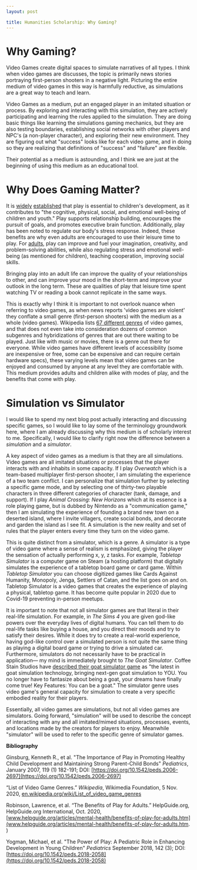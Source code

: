 ```yaml
---
layout: post

title: Humanities Scholarship: Why Gaming?
---
```




# Why Gaming?

Video Games create digital spaces to simulate narratives of all types. I think when video games are discusses, the topic is primarily news stories portraying first-person shooters in a negative light. Picturing the entire medium of video games in this way is harmfully reductive, as simulations are a great way to teach and learn.

Video Games as a medium, put an engaged player in an imitated situation or process. By exploring and interacting with this simulation, they are actively participating and learning the rules applied to the simulation. They are doing basic things like learning the simulations gaming mechanics, but they are also testing boundaries, establishing social networks with other players and NPC's (a non-player character), and exploring their new environment. They are figuring out what "success" looks like for each video game, and in doing so they are realizing that definitions of "success" and "failure" are flexible. 

Their potential as a medium is astounding, and I think we are just at the beginning of using this medium as an educational tool. 



# Why Does Gaming Matter?

It is [widely](https://pediatrics.aappublications.org/content/119/1/182) [established](https://pediatrics.aappublications.org/content/142/3/e20182058) that play is essential to children's development, as it contributes to "the cognitive, physical, social, and emotional well-being of children and youth." Play supports relationship building, encourages the pursuit of goals, and promotes executive brain function. Additionally, play has been noted to regulate our body's stress response. Indeed, these benefits are why even adults are encouraged to use their leisure time to play. For [adults](https://www.helpguide.org/articles/mental-health/benefits-of-play-for-adults.htm), play can improve and fuel your imagination, creativity, and problem-solving abilities, while also regulating stress and emotional well-being (as mentioned for children), teaching cooperation, improving social skills.

Bringing play into an adult life can improve the quality of your relationships to other, and can improve your mood in the short-term and improve your outlook in the long term. These are qualities of play that leisure time spent watching TV or reading a book cannot replicate in the same ways.

This is exactly why I think it is important to not overlook nuance when referring to video games, as when news reports 'video games are violent' they conflate a small genre (first-person shooters) with the medium as a whole (video games). Wikipedia lists [67 different genres](https://en.wikipedia.org/wiki/List_of_video_game_genres) of video games, and that does not even take into consideration dozens of common subgenres and hybridizations of genres that are out there waiting to be played. Just like with music or movies, there is a genre out there for everyone. While video games have different levels of accessibility (some are inexpensive or free, some can be expensive and can require certain hardware specs), these varying levels mean that video games can be enjoyed and consumed by anyone at any level they are comfortable with. This medium provides adults and children alike with modes of play, and the benefits that come with play.



# Simulation vs Simulator

I would like to spend my next blog post actually interacting and discussing specific games, so I would like to lay some of the terminology groundwork here, where I am already discussing why this medium is of scholarly interest to me. Specifically, I would like to clarify right now the difference between a _simulation_ and a _simulator_. 

A key aspect of video games as a medium is that they are all simulations. Video games are all imitated situations or processes that the player interacts with and inhabits in some capacity. If I play _Overwatch_ which is a team-based multiplayer first-person shooter, I am simulating the experience of a two team conflict. I can personalize that simulation further by selecting a specific game mode, and by selecting one of thirty-two playable characters in three different categories of character (tank, damage, and support). If I play _Animal Crossing: New Horizons_ which at its essence is a role playing game, but is dubbed by Nintendo as a "communication game," then I am simulating the experience of founding a brand new town on a deserted island, where I invite villagers, create social bonds, and decorate and garden the island as I see fit. A simulation is the new reality and set of rules that the player enters every time they turn on the video game.

This is quite distinct from a simulator, which is a genre. A simulator is a type of video game where a sense of realism is emphasized, giving the player the sensation of actually performing x, y, z tasks. For example, _Tabletop Simulator_ is a computer game on Steam (a hosting platform) that digitally simulates the experience of a tabletop board game or card game. Within _Tabletop Simulator_ you can choose digitized games like Cards Against Humanity, Monopoly, Jenga, Settlers of Catan, and the list goes on and on. Tabletop Simulator is a video games that creates the experience of playing a physical, tabletop game. It has become quite popular in 2020 due to Covid-19 preventing in-person meetups. 

It is important to note that not all simulator games are that literal in their real-life simulation. For example, in _The Sims 4_ you are given god-like powers over the everyday lives of digital humans. You can tell them to do real-life tasks like buying a house, and you direct their moods and try to satisfy their desires. While it does try to create a real-world experience, having god-like control over a simulated person is not quite the same thing as playing a digital board game or trying to drive a simulated car. Furthermore, simulators do not necessarily have to be practical in application— my mind is immediately brought to _The Goat Simulator_. Coffee Stain Studios have [described their goat simulator game](https://store.steampowered.com/app/265930/Goat_Simulator/) as "the latest in goat simulation technology, bringing next-gen goat simulation to YOU. You no longer have to fantasize about being a goat, your dreams have finally come true! Key Features: You can be a goat." The simulator genre uses video game's general capacity for simulation to create a very specific embodied reality for their players.

Essentially, all video games are simulations, but not all video games are simulators. Going forward, "simulation" will be used to describe the concept of interacting with any and all imitated/mimed situations, processes, events, and locations made by the creators for players to enjoy. Meanwhile "simulator" will be used to refer to the specific genre of simulator games.

**Bibliography**

Ginsburg, Kenneth R., et al. "The Importance of Play in Promoting Healthy Child Development and Maintaining Strong Parent-Child Bonds" _Pediatrics_, January 2007, 119 (1) 182-191; DOI: [https://doi.org/10.1542/peds.2006-2697](https://doi.org/10.1542/peds.2006-2697)

“List of Video Game Genres.” _Wikipedia_, Wikimedia Foundation, 5 Nov. 2020, [en.wikipedia.org/wiki/List_of_video_game_genres](en.wikipedia.org/wiki/List_of_video_game_genres)

Robinson, Lawrence, et al. “The Benefits of Play for Adults.” HelpGuide.org, HelpGuide.org International, Oct. 2020, [www.helpguide.org/articles/mental-health/benefits-of-play-for-adults.htm](www.helpguide.org/articles/mental-health/benefits-of-play-for-adults.htm.  )

Yogman, Michael, et al. "The Power of Play: A Pediatric Role in Enhancing Development in Young Children" _Pediatrics_ September 2018, 142 (3); DOI: [https://doi.org/10.1542/peds.2018-2058](https://doi.org/10.1542/peds.2018-2058)